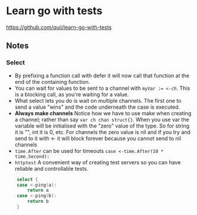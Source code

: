 # Learn go with tests

https://github.com/quii/learn-go-with-tests

## Notes

### Select

- By prefixing a function call with defer it will now call that function at the end of the containing function.
- You can wait for values to be sent to a channel with `myVar := <-ch`. This is a blocking call, as you're waiting for a value.
- What select lets you do is wait on multiple channels. The first one to send a value "wins" and the code underneath the case is executed.
- **Always make channels** Notice how we have to use make when creating a channel; rather than say `var ch chan struct{}`. When you use var the variable will be initialised with the "zero" value of the type. So for string it is "", int it is 0, etc. For channels the zero value is nil and if you try and send to it with <- it will block forever because you cannot send to nil channels
- `time.After` can be used for timeouts `case <-time.After(10 * time.Second):`
- `httptest` A convenient way of creating test servers so you can have reliable and controllable tests.

```go
	select {
	case <-ping(a):
		return a
	case <-ping(b):
		return b
	}
```
